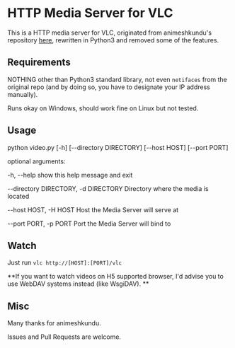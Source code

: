 HTTP Media Server for VLC
=========================

This is a HTTP media server for VLC, originated from animeshkundu's repository <a href="https://github.com/animeshkundu/media-server">here</a>, rewritten in Python3 and removed some of the features.

## Requirements

NOTHING other than Python3 standard library, not even `netifaces` from the original repo (and by doing so, you have to designate your IP address manually).

Runs okay on Windows, should work fine on Linux but not tested.


Usage
-----
python video.py [-h] [--directory DIRECTORY] [--host HOST] [--port PORT]


optional arguments:

  -h, --help                         show this help message and exit

  --directory DIRECTORY, -d DIRECTORY
                                          Directory where the media is located

  --host HOST, -H HOST  Host the Media Server will serve at

  --port PORT, -p PORT   Port the Media Server will bind to


Watch
------
Just run `vlc http://[HOST]:[PORT]/vlc`

**If you want to watch videos on H5 supported browser, I'd advise you to use WebDAV systems instead (like WsgiDAV). **


Misc
----
Many thanks for animeshkundu.

Issues and Pull Requests are welcome.